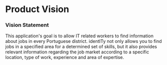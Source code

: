 # Product Vision

### Vision Statement

This application's goal is to allow IT related workers to find information about jobs in every Portuguese district. 
identITy not only allows you to find jobs in a specified area for a determined set of skills, but it also provides relevant information regarding the 
job market according to a specific location, type of work, experience and area of expertise.
